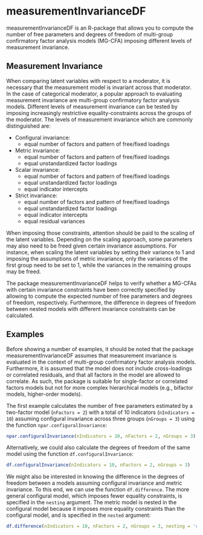 # measurementInvarianceDF

measurementInvarianceDF is an R-package that allows you to compute the number of free parameters and degrees of freedom of multi-group confirmatory factor analysis models (MG-CFA) imposing different levels of measurement invariance.

## Measurement Invariance

When comparing latent variables with respect to a moderator, it is necessary that the measurement model is invariant across that moderator. In the case of categorical moderator, a popular approach to evaluating measurement invariance are multi-group confirmatory factor analysis models. Different levels of measurement invariance can be tested by imposing increasingly restrictive equality-constraints across the groups of the moderator. The levels of measurement invariance which are commonly distinguished are:

-   Configural invariance:
    -   equal number of factors and pattern of free/fixed loadings
-   Metric invariance:
    -   equal number of factors and pattern of free/fixed loadings
    -   equal unstandardized factor loadings
-   Scalar invariance:
    -   equal number of factors and pattern of free/fixed loadings
    -   equal unstandardized factor loadings
    -   equal indicator intercepts
-   Strict invariance:
    -   equal number of factors and pattern of free/fixed loadings
    -   equal unstandardized factor loadings
    -   equal indicator intercepts
    -   equal residual variances

When imposing those constraints, attention should be paid to the scaling of the latent variables. Depending on the scaling approach, some parameters may also need to be freed given certain invariance assumptions. For instance, when scaling the latent variables by setting their variance to 1 and imposing the assumptions of metric invariance, only the variances of the first group need to be set to 1, while the variances in the remaining groups may be freed.

The package measurementInvarianceDF helps to verify whether a MG-CFAs with certain invariance constraints have been correctly specified by allowing to compute the expected number of free parameters and degrees of freedom, respectively. Furthermore, the difference in degrees of freedom between nested models with different invariance constraints can be calculated.

## Examples

Before showing a number of examples, it should be noted that the package measurementInvarianceDF assumes that measurement invariance is evaluated in the context of multi-group confirmatory factor analysis models. Furthermore, it is assumed that the model does not include cross-loadings or correlated residuals, and that all factors in the model are allowed to correlate. As such, the package is suitable for single-factor or correlated factors models but not for more complex hierarchical models (e.g., bifactor models, higher-order models).

The first example calculates the number of free parameters estimated by a two-factor model (`nFactors = 2`) with a total of 10 indicators (`nIndicators = 10`) assuming configural invariance across three groups (`nGroups = 3`) using the function `npar.configuralInvariance`:

``` r
npar.configuralInvariance(nIndicators = 10, nFactors = 2, nGroups = 3)
```

Alternatively, we could also calculate the degrees of freedom of the same model using the function `df.configuralInvariance`:

``` r
df.configuralInvariance(nIndicators = 10, nFactors = 2, nGroups = 3)
```

We might also be interested in knowing the difference in the degrees of freedom between a models assuming configural invariance and metric invariance. To this end, we can use the function `df.difference`. The more general configural model, which imposes fewer equality constraints, is specified in the `nesting` argument. The metric model is nested in the configural model because it imposes more equality constraints than the configural model, and is specified in the `nested` argument:

``` r
df.difference(nIndicators = 10, nFactors = 2, nGroups = 3, nesting = 'configural', nested = 'metric')
```

